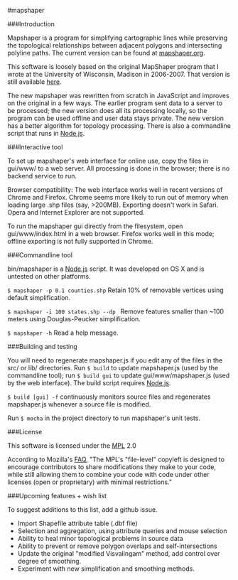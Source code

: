 #mapshaper

###Introduction

Mapshaper is a program for simplifying cartographic lines while preserving the topological relationships between adjacent polygons and intersecting polyline paths. The current version can be found at [mapshaper.org](http://www.mapshaper.org).

This software is loosely based on the original MapShaper program that I wrote at the University of Wisconsin, Madison in 2006-2007. That version is still available [here](http://mapshaper.com/test/MapShaper.swf).

The new mapshaper was rewritten from scratch in JavaScript and improves on the original in a few ways. The earlier program sent data to a server to be processed; the new version does all its processing locally, so the program can be used offline and user data stays private. The new version has a better algorithm for topology processing. There is also a commandline script that runs in [Node.js](http://nodejs.org).

###Interactive tool

To set up mapshaper's web interface for online use, copy the files in gui/www/ to a web server. All processing is done in the browser; there is no backend service to run.

Browser compatibility: The web interface works well in recent versions of Chrome and Firefox. Chrome seems more likely to run out of memory when loading large .shp files (say, >200MB). Exporting doesn't work in Safari. Opera and Internet Explorer are not supported.

To run the mapshaper gui directly from the filesystem, open gui/www/index.html in a web browser. Firefox works well in this mode; offline exporting is not fully supported in Chrome.

###Commandline tool

bin/mapshaper is a [Node.js](http://nodejs.org) script. It was developed on OS X and is untested on other platforms.
 
`$ mapshaper -p 0.1 counties.shp`  Retain 10% of removable vertices using default simplification.

`$ mapshaper -i 100 states.shp --dp `  Remove features smaller than ~100 meters using Douglas-Peucker simplification.

`$ mapshaper -h` Read a help message.

###Building and testing

You will need to regenerate mapshaper.js if you edit any of the files in the src/ or lib/ directories. Run `$ build` to update mapshaper.js (used by the commandline tool); run `$ build gui` to update gui/www/mapshaper.js (used by the web interface). The build script requires [Node.js](http://nodejs.org).

`$ build [gui] -f` continuously monitors source files and regenerates  mapshaper.js whenever a source file is modified.

Run `$ mocha` in the project directory to run mapshaper's unit tests.


###License

This software is licensed under the [MPL](http://www.mozilla.org/MPL/2.0/) 2.0

According to Mozilla's [FAQ](http://www.mozilla.org/MPL/2.0/FAQ.html), "The MPL's "file-level" copyleft is designed to encourage contributors to share modifications they make to your code, while still allowing them to combine your code with code under other licenses (open or proprietary) with minimal restrictions."

###Upcoming features + wish list

To suggest additions to this list, add a github issue.

- Import Shapefile attribute table (.dbf file)
- Selection and aggregation, using attribute queries and mouse selection
- Ability to heal minor topological problems in source data
- Ability to prevent or remove polygon overlaps and self-intersections
- Update the original "modified Visvalingam" method, add control over degree of smoothing.
- Experiment with new simplification and smoothing methods.

